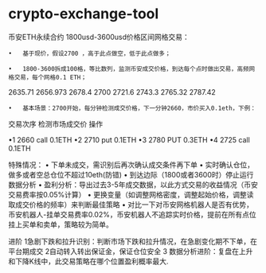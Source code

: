 # crypto-exchange-tool

币安ETH永续合约 1800usd-3600usd价格区间网格交易：

	•	基于现价，假设2700 ，高于此点做空，低于此点做多；

	•	1800-3600拆成100格，等比数列，监测币安成交价格，到达每个点时做出交易，高频网格交易，每个网格0.1 ETH；
2635.71    2656.973    2678.4    2700    2721.6    2743.3    2765.32    2787.42

	•	基本场景：2700开始，每分钟检测成交价格，下一分钟2660，市价买入0.1eth，下例：
 
 交易次序    	 检测市场成交价   		 操作
 
   •1                2660                   call 0.1ETH
   •2                2710                    put 0.1ETH
   •3                2780                   PUT 0.3ETH
   •4                2725                   call 0.1ETH

特殊情况：
	•	下单未成交，需识别后再次确认成交条件再下单
	•	实时确认仓位，做多或者空总仓位不超过10eth(防错)
	•	到达边际（1800或者3600时）停止运行
数据分析
	•	盈利分析：导出过去3-5年成交数据，以此方式交易的收益情况（币安交易费率按0.05%计算）
	•	更换变量（如调整网格密度，调整起始价格，调整读取成交价格的频率）来判断最佳策略
	•	对比一下对币安网格机器人是否有优势，币安机器人-挂单交易费率0.02%，币安机器人不追踪实时价格，提前在所有点位挂上买单和卖单，策略较为简单。

进阶
1急剧下跌和拉升识别：判断市场下跌和拉升情况，在急剧变化期不下单，在平台期成交
2自动转入转出保证金，保证仓位安全
3 数据分析进阶：复盘在上升和下降K线中，此交易策略在哪个位置盈利概率最大.

